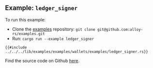 ## Example: `ledger_signer`

To run this example:

- Clone the [examples](https://github.com/alloy-rs/examples) repository: `git clone git@github.com:alloy-rs/examples.git`
- Run: `cargo run --example ledger_signer`

```rust,ignore
{{#include ../../../lib/examples/examples/wallets/examples/ledger_signer.rs}}
```

Find the source code on Github [here](https://github.com/alloy-rs/examples/tree/main/examples/wallets/examples/ledger_signer.rs).
